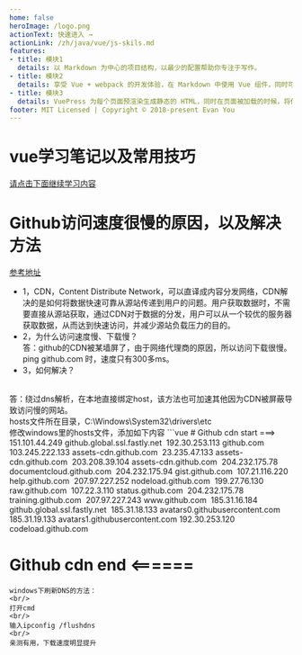 ```yaml
---
home: false
heroImage: /logo.png
actionText: 快速进入 →
actionLink: /zh/java/vue/js-skils.md
features:
- title: 模块1
  details: 以 Markdown 为中心的项目结构，以最少的配置帮助你专注于写作。
- title: 模块2
  details: 享受 Vue + webpack 的开发体验，在 Markdown 中使用 Vue 组件，同时可以使用 Vue 来开发自定义主题。
- title: 模块3
  details: VuePress 为每个页面预渲染生成静态的 HTML，同时在页面被加载的时候，将作为 SPA 运行。
footer: MIT Licensed | Copyright © 2018-present Evan You
---
```

# vue学习笔记以及常用技巧
[请点击下面继续学习内容](/zh/java/vue/js-skils.md)

# Github访问速度很慢的原因，以及解决方法
[参考地址](https://blog.csdn.net/tsq292978891/article/details/78260066)
- 1，CDN，Content Distribute Network，可以直译成内容分发网络，CDN解决的是如何将数据快速可靠从源站传递到用户的问题。用户获取数据时，不需要直接从源站获取，通过CDN对于数据的分发，用户可以从一个较优的服务器获取数据，从而达到快速访问，并减少源站负载压力的目的。
- 2，为什么访问速度慢、下载慢？
  <br/>
  答：github的CDN被某墙屏了，由于网络代理商的原因，所以访问下载很慢。ping github.com 时，速度只有300多ms。
- 3，如何解决？
<br/>
答：绕过dns解析，在本地直接绑定host，该方法也可加速其他因为CDN被屏蔽导致访问慢的网站。
<br/>
hosts文件所在目录，C:\Windows\System32\drivers\etc
<br/>
修改windows里的hosts文件，添加如下内容
```vue
# Github cdn start ===>
151.101.44.249 github.global.ssl.fastly.net 
192.30.253.113 github.com 
103.245.222.133 assets-cdn.github.com 
23.235.47.133 assets-cdn.github.com 
203.208.39.104 assets-cdn.github.com 
204.232.175.78 documentcloud.github.com 
204.232.175.94 gist.github.com 
107.21.116.220 help.github.com 
207.97.227.252 nodeload.github.com 
199.27.76.130 raw.github.com 
107.22.3.110 status.github.com 
204.232.175.78 training.github.com 
207.97.227.243 www.github.com 
185.31.16.184 github.global.ssl.fastly.net 
185.31.18.133 avatars0.githubusercontent.com 
185.31.19.133 avatars1.githubusercontent.com
192.30.253.120 codeload.github.com

# Github cdn end <======

```
windows下刷新DNS的方法：
<br/>
打开cmd
<br/>
输入ipconfig /flushdns
<br/>
亲测有用，下载速度明显提升
